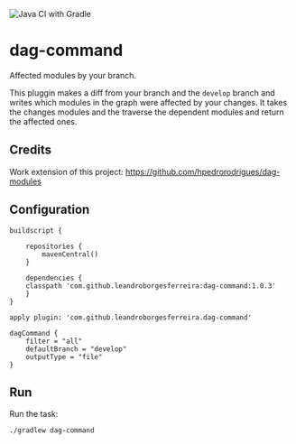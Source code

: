 
![Java CI with Gradle](https://github.com/leandroBorgesFerreira/dag-command/workflows/Java%20CI%20with%20Gradle/badge.svg)

# dag-command

Affected modules by your branch. 

This pluggin makes a diff from your branch and the `develop` branch and writes which modules in the graph were affected by your changes. It takes the changes modules and the traverse the dependent modules and return the affected ones. 


## Credits

Work extension of this project: https://github.com/hpedrorodrigues/dag-modules

## Configuration

```
buildscript {

    repositories {
        mavenCentral()
    }

    dependencies {
	classpath 'com.github.leandroborgesferreira:dag-command:1.0.3'
    }
}

apply plugin: 'com.github.leandroborgesferreira.dag-command'

dagCommand {
    filter = "all"
    defaultBranch = "develop"
    outputType = "file"
}
```

## Run

Run the task:

```
./gradlew dag-command
```

